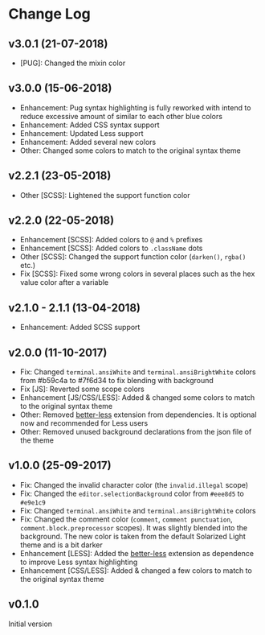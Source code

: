 # Change Log

## v3.0.1 (21-07-2018)

* [PUG]: Changed the mixin color

## v3.0.0 (15-06-2018)
* Enhancement: Pug syntax highlighting is fully reworked with intend to reduce excessive amount of similar to each other blue colors
* Enhancement: Added CSS syntax support
* Enhancement: Updated Less support
* Enhancement: Added several new colors
* Other: Changed some colors to match to the original syntax theme

## v2.2.1 (23-05-2018)
* Other [SCSS]: Lightened the support function color

## v2.2.0 (22-05-2018)
* Enhancement [SCSS]: Added colors to `@` and `%` prefixes
* Enhancement [SCSS]: Added colors to `.className` dots
* Other [SCSS]: Changed the support function color (`darken()`, `rgba()` etc.)
* Fix [SCSS]: Fixed some wrong colors in several places such as the hex value color after a variable

## v2.1.0 - 2.1.1 (13-04-2018)
* Enhancement: Added SCSS support

## v2.0.0 (11-10-2017)
* Fix: Changed `terminal.ansiWhite` and `terminal.ansiBrightWhite` colors from #b59c4a to #7f6d34 to fix blending with background
* Fix [JS]: Reverted some scope colors
* Enhancement [JS/CSS/LESS]: Added & changed some colors to match to the original syntax theme
* Other: Removed [better-less](https://marketplace.visualstudio.com/items?itemName=radium-v.better-less) extension from dependencies. It is optional now and recommended for Less users
* Other: Removed unused background declarations from the json file of the theme

## v1.0.0 (25-09-2017)
* Fix: Changed the invalid character color (the `invalid.illegal` scope)
* Fix: Changed the `editor.selectionBackground` color from `#eee8d5` to `#e9e1c9`
* Fix: Changed `terminal.ansiWhite` and `terminal.ansiBrightWhite` colors
* Fix: Changed the comment color (`comment`, `comment punctuation`, `comment.block.preprocessor` scopes). It was slightly blended into the background. The new color is taken from the default Solarized Light theme and is a bit darker
* Enhancement [LESS]: Added the [better-less](https://marketplace.visualstudio.com/items?itemName=radium-v.better-less) extension as dependence to improve Less syntax highlighting
* Enhancement [CSS/LESS]: Added & changed a few colors to match to the original syntax theme

## v0.1.0
Initial version

